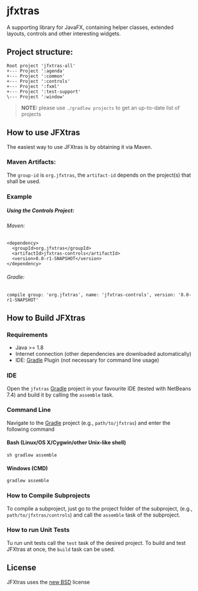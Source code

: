 jfxtras
=======

A supporting library for JavaFX, containing helper classes, extended layouts, controls and other interesting widgets.

## Project structure:

    Root project 'jfxtras-all'
    +--- Project ':agenda'
    +--- Project ':common'
    +--- Project ':controls'
    +--- Project ':fxml'
    +--- Project ':test-support'
    \--- Project ':window'
    
> **NOTE:** please use `./gradlew projects` to get an up-to-date list of projects


## How to use JFXtras

The easiest way to use JFXtras is by obtaining it via Maven.

### Maven Artifacts:

The `group-id` is `org.jfxtras`, the `artifact-id` depends on the project(s) that shall be used.

### Example

##### Using the Controls Project:

###### Maven:

    <dependency>
      <groupId>org.jfxtras</groupId>
      <artifactId>jfxtras-controls</artifactId>
      <version>8.0-r1-SNAPSHOT</version>
    </dependency>
    
###### Gradle:

    compile group: 'org.jfxtras', name: 'jfxtras-controls', version: '8.0-r1-SNAPSHOT'

## How to Build JFXtras

### Requirements

- Java >= 1.8
- Internet connection (other dependencies are downloaded automatically)
- IDE: [Gradle](http://www.gradle.org/) Plugin (not necessary for command line usage)

### IDE

Open the `jfxtras` [Gradle](http://www.gradle.org/) project in your favourite IDE (tested with NetBeans 7.4) and build it
by calling the `assemble` task.

### Command Line

Navigate to the [Gradle](http://www.gradle.org/) project (e.g., `path/to/jfxtras`) and enter the following command

#### Bash (Linux/OS X/Cygwin/other Unix-like shell)

    sh gradlew assemble
    
#### Windows (CMD)

    gradlew assemble
    
### How to Compile Subprojects

To compile a subproject, just go to the project folder of the subproject, (e.g., `path/to/jfxtras/controls`) and call the `assemble` task of the subproject.

### How to run Unit Tests

Tu run unit tests call the `test` task of the desired project. To build and test JFXtras at once, the `build` task can be used.

## License

JFXtras uses the [new BSD](http://en.wikipedia.org/wiki/BSD_licenses#3-clause_license_.28.22Revised_BSD_License.22.2C_.22New_BSD_License.22.2C_or_.22Modified_BSD_License.22.29) license
